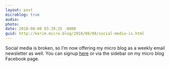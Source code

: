 ```yaml
---
layout: post
microblog: true
audio: 
photo: 
date: 2018-08-08 03:39:25 -0800
guid: http://kerim.micro.blog/2018/08/08/social-media-is.html
---
```

Social media is broken, so I’m now offering my micro blog as a weekly email newsletter as well. You can signup [here](http://eepurl.com/dDv9q1) or via the sidebar on my micro blog Facebook page.
